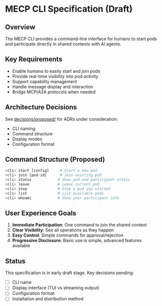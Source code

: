 # MECP CLI Specification (Draft)

## Overview

The MECP CLI provides a command-line interface for humans to start pods and participate directly in shared contexts with AI agents.

## Key Requirements

- Enable humans to easily start and join pods
- Provide real-time visibility into pod activity
- Support capability management
- Handle message display and interaction
- Bridge MCP/A2A protocols when needed

## Architecture Decisions

See [decisions/proposed/](decisions/proposed/) for ADRs under consideration:
- CLI naming
- Command structure
- Display modes
- Configuration format

## Command Structure (Proposed)

```bash
<cli> start [config]     # Start a new pod
<cli> join [pod-id]      # Join existing pod  
<cli> status            # Show pod and participant status
<cli> leave             # Leave current pod
<cli> stop              # Stop a pod you started
<cli> list              # List available pods
<cli> whoami            # Show your participant info
```

## User Experience Goals

1. **Immediate Participation**: One command to join the shared context
2. **Clear Visibility**: See all operations as they happen
3. **Easy Control**: Simple commands for approval/rejection
4. **Progressive Disclosure**: Basic use is simple, advanced features available

## Status

This specification is in early draft stage. Key decisions pending:
- [ ] CLI name
- [ ] Display interface (TUI vs streaming output)
- [ ] Configuration format
- [ ] Installation and distribution method